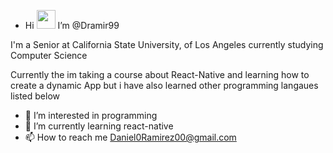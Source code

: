 -  Hi <img src="https://raw.githubusercontent.com/MartinHeinz/MartinHeinz/master/wave.gif" width="30px"> I’m @Dramir99

I'm a Senior at California State University, of Los Angeles currently studying Computer Science

Currently the im taking a course about React-Native and learning how to create a dynamic App but i have also learned other programming langaues listed below

- 👀 I’m interested in programming
- 🌱 I’m currently learning react-native
- 📫 How to reach me Daniel0Ramirez00@gmail.com

<!---
Dramir99/Dramir99 is a ✨ special ✨ repository because its `README.md` (this file) appears on your GitHub profile.
You can click the Preview link to take a look at your changes.
--->
